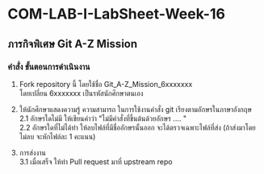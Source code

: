 # COM-LAB-I-LabSheet-Week-16
## ภารกิจพิเศษ Git A-Z Mission

### คำสั่ง  ขั้นตอนการดำเนินงาน

1. Fork repository นี้ โดยใช้ชื่อ Git_A-Z_Mission_6xxxxxxx  
   โดยเปลี่ยน 6xxxxxxx เป็นรหัสนักศึกษาตนเอง

2. ให้นักศึกษาแสดงความรู้ ความสามารถ ในการใช้งานคำสั่ง git เรียงตามอักษรในภาษาอังกฤษ  
2.1 อักษรใดไม่มี ให้เขียนคำว่า "ไม่มีคำสั่งที่ขึ้นต้นด้วยอักษร .... "  
2.2 อักษรใดที่ไม่ได้ทำ ให้ลบไฟล์ที่มีชื่ออักษรนั้นออก จะได้ตรวจเฉพาะไฟล์ที่ส่ง (ถ้าส่งมาโดยไม่ลบ จะหักไฟล์ละ 1 คะแนน)  

3. การส่งงาน  
  3.1 เมื่อเสร็จ ให้ทำ Pull request มาที่ upstream repo

